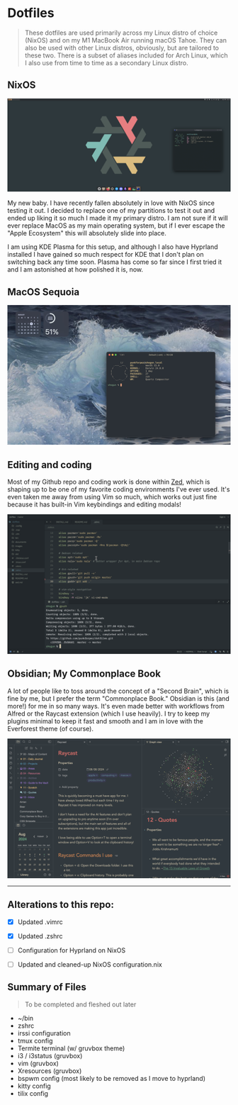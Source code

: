 # Dotfiles
> These dotfiles are used primarily across my Linux distro of choice (NixOS) and on my M1 MacBook Air running macOS Tahoe. They can also be used with other Linux distros, obviously, but are tailored to these two. There is a subset of aliases included for Arch Linux, which I also use from time to time as a secondary Linux distro.

## NixOS

![NixOS](/images/nix.png)

My new baby. I have recently fallen absolutely in love with NixOS since testing it out. I decided to replace one of my partitions to test it out and ended up liking it so much I made it my primary distro. I am not sure if it will ever replace MacOS as my main operating system, but if I ever escape the "Apple Ecosystem" this will absolutely slide into place.

I am using KDE Plasma for this setup, and although I also have Hyprland installed I have gained so much respect for KDE that I don't plan on switching back any time soon. Plasma has come so far since I first tried it and I am astonished at how polished it is, now.


## MacOS Sequoia

![MacOS](/images/mac.jpeg)


## Editing and coding

Most of my Github repo and coding work is done within [Zed](https://zed.dev), which is shaping up to be one of my favorite coding environments I've ever used. It's even taken me away from using Vim so much, which works out just fine because it has built-in Vim keybindings and editing modals!

![Editing in Zed](/images/zed.png)

## Obsidian; My Commonplace Book

A lot of people like to toss around the concept of a "Second Brain", which is fine by me, but I prefer the term "Commonplace Book." Obsidian is this (and more!) for me in so many ways. It's even made better with workflows from Alfred or the Raycast extension (which I use heavily). I try to keep my plugins minimal to keep it fast and smooth and I am in love with the Everforest theme (of course).

![Obsidian as a Commonplace Book](/images/obsidian.png)

***

## Alterations to this repo:

- [x] Updated .vimrc
- [x] Updated .zshrc
- [ ] Configuration for Hyprland on NixOS
- [ ] Updated and cleaned-up NixOS configuration.nix


## Summary of Files
> To be completed and fleshed out later
* ~/bin
* zshrc
* irssi configuration
* tmux config
* Termite terminal (w/ gruvbox theme)
* i3 / i3status (gruvbox)
* vim (gruvbox)
* Xresources (gruvbox)
* bspwm config (most likely to be removed as I move to hyprland)
* kitty config
* tilix config
